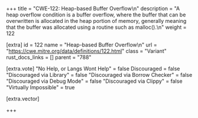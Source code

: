+++
title = "CWE-122: Heap-based Buffer Overflow\n"
description = "A heap overflow condition is a buffer overflow, where the buffer that can be overwritten is allocated in the heap portion of memory, generally meaning that the buffer was allocated using a routine such as malloc().\n"
weight = 122

[extra]
id = 122
name = "Heap-based Buffer Overflow\n"
url = "https://cwe.mitre.org/data/definitions/122.html"
class = "Variant"
rust_docs_links = []
parent = "788"

[extra.vote]
"No Help, or Langs Wont Help" = false
Discouraged = false
"Discouraged via Library" = false
"Discouraged via Borrow Checker" = false
"Discouraged via Debug Mode" = false
"Discouraged via Clippy" = false
"Virtually Impossible" = true

[extra.vector]

+++